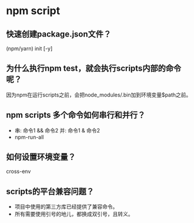 # npm script

## 快速创建package.json文件？

(npm/yarn) init [-y] 

## 为什么执行npm test，就会执行scripts内部的命令呢？

因为npm在运行scripts之前，会把node_modules/.bin加到环境变量$path之前。

## npm scripts 多个命令如何串行和并行？

- 串: 命令1 && 命令2  并: 命令1 & 命令2
- npm-run-all

## 如何设置环境变量？

cross-env

## scripts的平台兼容问题？
- 项目中使用的第三方库已经提供了兼容命令。
- 所有需要使用引号的地儿，都换成双引号，且转义。

